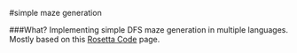 #simple maze generation

###What?
Implementing simple DFS maze generation in multiple languages. Mostly based on this [Rosetta Code](http://rosettacode.org/wiki/Maze_generation) page.
